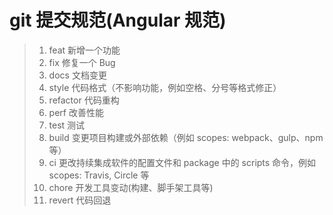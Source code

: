 # git 提交规范(Angular 规范)

> 1.  feat 新增一个功能
> 2.  fix 修复一个 Bug
> 3.  docs 文档变更
> 4.  style 代码格式（不影响功能，例如空格、分号等格式修正）
> 5.  refactor 代码重构
> 6.  perf 改善性能
> 7.  test 测试
> 8.  build 变更项目构建或外部依赖（例如 scopes: webpack、gulp、npm 等）
> 9.  ci 更改持续集成软件的配置文件和 package 中的 scripts 命令，例如 scopes: Travis, Circle 等
> 10. chore 开发工具变动(构建、脚手架工具等)
> 11. revert 代码回退
